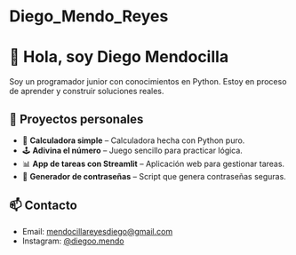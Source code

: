 # Diego_Mendo_Reyes
# 👋 Hola, soy Diego Mendocilla
Soy un programador junior con conocimientos en Python. Estoy en proceso de aprender y construir soluciones reales.

## 🚀 Proyectos personales
- 🧮 **Calculadora simple** – Calculadora hecha con Python puro.
- 🕹️ **Adivina el número** – Juego sencillo para practicar lógica.
- 📊 **App de tareas con Streamlit** – Aplicación web para gestionar tareas.
- 🔐 **Generador de contraseñas** – Script que genera contraseñas seguras.

## 📫 Contacto
- Email: mendocillareyesdiego@gmail.com
- Instagram: [@diegoo.mendo](https://www.instagram.com/diegoo.mendo/)
